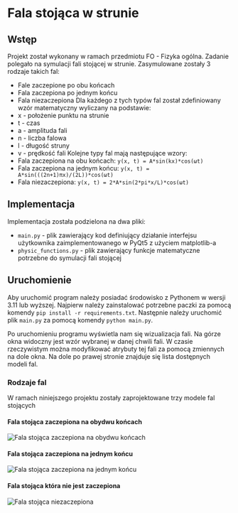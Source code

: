 # Fala stojąca w strunie

## Wstęp
Projekt został wykonany w ramach przedmiotu FO - Fizyka ogólna.
Zadanie polegało na symulacji fali stojącej w strunie. Zasymulowane zostały 3 rodzaje takich fal:
- Fale zaczepione po obu końcach
- Fala zaczepiona po jednym końcu
- Fala niezaczepiona
Dla każdego z tych typów fal został zdefiniowany wzór matematyczny wyliczany na podstawie:
- x - położenie punktu na strunie
- t - czas
- a - amplituda fali
- n - liczba falowa
- l - długość struny
- v - prędkość fali
Kolejne typy fal mają następujące wzory:
- Fala zaczepiona na obu końcach: `y(x, t) = A*sin(kx)*cos(ωt)`
- Fala zaczepiona na jednym końcu: `y(x, t) = A*sin(((2n+1)πx)/(2L))*cos(ωt)`
- Fala niezaczepiona: `y(x, t) = 2*A*sin(2*pi*x/L)*cos(ωt)`

## Implementacja
Implementacja została podzielona na dwa pliki:
- `main.py` - plik zawierający kod definiujący działanie interfejsu użytkownika zaimplementowanego w PyQt5 z użyciem matplotlib-a
- `physic_functions.py` - plik zawierający funkcje matematyczne potrzebne do symulacji fali stojącej


## Uruchomienie
Aby uruchomić program należy posiadać środowisko z Pythonem w wersji 3.11 lub wyższej. 
Najpierw należy zainstalować potrzebne paczki za pomocą komendy `pip install -r requirements.txt`.
Następnie należy uruchomić plik `main.py` za pomocą komendy `python main.py`.

Po uruchomieniu programu wyświetla nam się wizualizacja fali. Na górze okna widoczny jest wzór wybranej w danej chwili fali. W czasie rzeczywistym można modyfikować atrybuty tej fali za pomocą zmiennych na dole okna. Na dole po prawej stronie znajduje się lista dostępnych modeli fal.

### Rodzaje fal
W ramach niniejszego projektu zostały zaprojektowane trzy modele fal stojących

#### Fala stojąca zaczepiona na obydwu końcach
![Fala stojąca zaczepiona na obydwu końcach](documentation/standing_wave_fixed_on_both_ends.gif)

#### Fala stojąca zaczepiona na jednym końcu
![Fala stojąca zaczepiona na jednym końcu](documentation/standing_wave_fixed_on_one_end.gif)

#### Fala stojąca która nie jest zaczepiona
![Fala stojąca niezaczepiona](documentation/standing_wave_not_fixed.gif)
